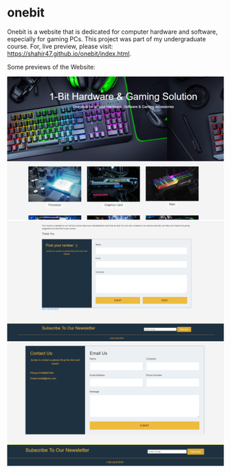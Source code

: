 # onebit
Onebit is a website that is dedicated for computer hardware and software, especially for gaming PCs. This project was part of my undergraduate course. For, live preview, please visit: https://shahir47.github.io/onebit/index.html.

Some previews of the Website:

![alt text](https://github.com/Shahir47/onebit/blob/master/Preview/Preview_1.png)
![alt text](https://github.com/Shahir47/onebit/blob/master/Preview/Preview_2.png)
![alt text](https://github.com/Shahir47/onebit/blob/master/Preview/Preview_3.png)
